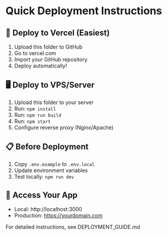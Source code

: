# Quick Deployment Instructions

## 🚀 Deploy to Vercel (Easiest)
1. Upload this folder to GitHub
2. Go to vercel.com
3. Import your GitHub repository
4. Deploy automatically!

## 🖥️ Deploy to VPS/Server
1. Upload this folder to your server
2. Run: `npm install`
3. Run: `npm run build`
4. Run: `npm start`
5. Configure reverse proxy (Nginx/Apache)

## 📋 Before Deployment
1. Copy `.env.example` to `.env.local`
2. Update environment variables
3. Test locally: `npm run dev`

## 🔗 Access Your App
- Local: http://localhost:3000
- Production: https://yourdomain.com

For detailed instructions, see DEPLOYMENT_GUIDE.md
